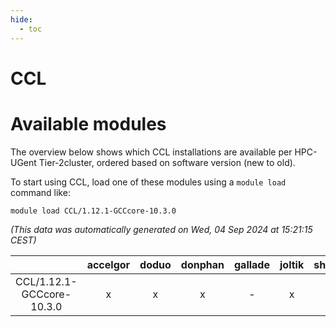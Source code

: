 ```yaml
---
hide:
  - toc
---
```


CCL
===

# Available modules


The overview below shows which CCL installations are available per HPC-UGent Tier-2cluster, ordered based on software version (new to old).

To start using CCL, load one of these modules using a `module load` command like:

```shell
module load CCL/1.12.1-GCCcore-10.3.0
```

*(This data was automatically generated on Wed, 04 Sep 2024 at 15:21:15 CEST)*  

| |accelgor|doduo|donphan|gallade|joltik|shinx|skitty|
| :---: | :---: | :---: | :---: | :---: | :---: | :---: | :---: |
|CCL/1.12.1-GCCcore-10.3.0|x|x|x|-|x|-|x|
